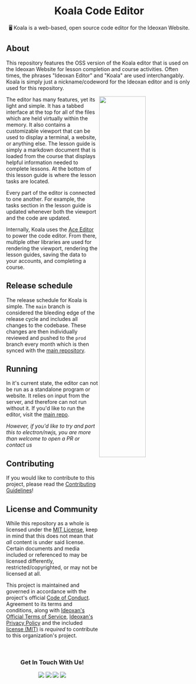<h1 align="center">Koala Code Editor</h1>
<p align="center">🖥️ Koala is a web-based, open source code editor for the Ideoxan Website.</p>

## About
This repository features the OSS version of the Koala editor that is used on the Ideoxan Website for lesson completion and course activities. Often times, the phrases "Ideoxan Editor" and "Koala" are used interchangably. Koala is simply just a nickname/codeword for the Ideoxan editor and is only used for this repository.

<img width="50%" height="50%" align="right" src="https://raw.githubusercontent.com/ideoxan/ideoxan/master/content/www/static/img/webdrop.png">

The editor has many features, yet its light and simple. It has a tabbed interface at the top for all of the files which are held virtually within the memory. It also contains a customizable viewport that can be used to display a terminal, a website, or anything else. The lesson guide is simply a markdown document that is loaded from the course that displays helpful information needed to complete lessons. At the bottom of this lesson guide is where the lesson tasks are located.

Every part of the editor is connected to one another. For example, the tasks section in the lesson guide is updated whenever both the viewport and the code are updated.

Internally, Koala uses the [Ace Editor](https://ace.c9.io/) to power the code editor. From there, multiple other libraries are used for rendering the viewport, rendering the lesson guides, saving the data to your accounts, and completing a course.

## Release schedule
The release schedule for Koala is simple. The `main` branch is considered the bleeding edge of the release cycle and includes all changes to the codebase. These changes are then individually reviewed and pushed to the `prod` branch every month which is then synced with the [main repository](https://github.com/ideoxan/ideoxan).

## Running
In it's current state, the editor can not be run as a standalone program or website. It relies on input from the server, and therefore can not run without it. If you'd like to run the editor, visit the [main repo](https://github.com/ideoxan/ideoxan).

*However, if you'd like to try and port this to electron/nwjs, you are more than welcome to open a PR or contact us*
## Contributing
If you would like to contribute to this project, please read the [Contributing Guidelines](https://github.com/ideoxan/contributing)!

## License and Community
While this repository as a whole is licensed under the [MIT License](LICENSE), keep in mind that this does not mean that *all* content is under said license. Certain documents and media included or referenced to may be licensed differently, restricted/copyrighted, or may not be licensed at all.

This project is maintained and governed in accordance with the project's official [Code of Conduct](https://github.com/ideoxan/contributing/blob/main/CODE_OF_CONDUCT.md). Agreement to its terms and conditions, along with [Ideoxan's Official Terms of Service](https://ideoxan.com/tos), [Ideoxan's Privacy Policy](https://ideoxan.com/privacy) and the included [license (MIT)](LICENSE) is *required* to contribute to this organization's project.

<br>
<h3 align="center">Get In Touch With Us!</h3>
<p align="center">
    <a href="https://ideoxan.com"><img src="https://img.shields.io/badge/Ideoxan%20Website%20-%23804DDE?style=for-the-badge"></a>
    <a href="https://github.com/ideoxan"><img src="https://img.shields.io/badge/Github%20-%23181717?style=for-the-badge&logo=github&logoColor=white"></a>
    <a href="mailto:hello@ideoxan.com"><img src="https://img.shields.io/badge/EMail%20Us%20-%23121212?style=for-the-badge"></a>
    <a href="https://discord.gg/jxqKy6r"><img src="https://img.shields.io/discord/717471253753102470?color=%237289DA&label=Discord&logo=discord&logoColor=white&style=for-the-badge"></a>
</p>
